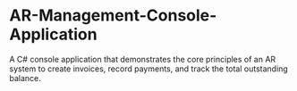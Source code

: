 # AR-Management-Console-Application
A C# console application that demonstrates the core principles of an AR system to create invoices, record payments, and track the total outstanding balance.




